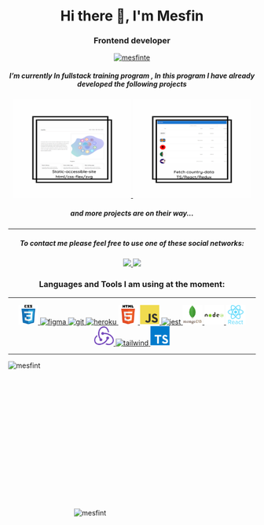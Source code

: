 


<h1 align="center">Hi there 👋, I'm Mesfin</h1>
<h3 align="center"> Frontend developer</h3>

<p align="center"> <a href="https://twitter.com/mesfinte" target="blank"><img src="https://img.shields.io/twitter/follow/mesfinte?logo=twitter&style=for-the-badge" alt="mesfinte" /></a> </p>

<h5 align="center">I’m currently In fullstack training program , In this program I have already developed the following projects  </h5>
<p align="center">
 <a href="https://sass-accessibility-site.netlify.app/">
   <img src="https://github.com/mesfint/mesfint/blob/master/acssebility-static-site-edited2.png" alt="Logo" width="240" height="200">
   
 
  </a>
 



  <a href="https://react-redux-typescript-project.netlify.app/">
    <img src="https://github.com/mesfint/mesfint/blob/master/country-data-edited.png" alt="Logo" width="240" height="200">
  </a>
  
  <h5 align="center"> and  more projects are on their way... </h5>
</p>
<hr />

<h5 align="center">To contact  me please feel free to use one of these social networks:</h5>

<p align="center"> <a href="https://twitter.com/MesfinTe" target="blank">
 <img src="https://img.shields.io/badge/Twitter-1DA1F2?style=for-the-badge&logo=twitter&logoColor=white"/>
 </a>

 <a href="https://linkedin.com/in/mesfin" target="blank">
 <img src="https://img.shields.io/badge/LinkedIn-0077B5?style=for-the-badge&logo=linkedin&logoColor=white"/>
 </a>
 
</p>

<h3 align="center">Languages and Tools I am  using at the moment:</h3>
<hr />
<p align="center"> <a href="https://www.w3schools.com/css/" target="_blank" rel="noreferrer"> <img src="https://raw.githubusercontent.com/devicons/devicon/master/icons/css3/css3-original-wordmark.svg" alt="css3" width="40" height="40"/> </a> <a href="https://www.figma.com/" target="_blank" rel="noreferrer"> <img src="https://www.vectorlogo.zone/logos/figma/figma-icon.svg" alt="figma" width="40" height="40"/> </a> <a href="https://git-scm.com/" target="_blank" rel="noreferrer"> <img src="https://www.vectorlogo.zone/logos/git-scm/git-scm-icon.svg" alt="git" width="40" height="40"/> </a> <a href="https://heroku.com" target="_blank" rel="noreferrer"> <img src="https://www.vectorlogo.zone/logos/heroku/heroku-icon.svg" alt="heroku" width="40" height="40"/> </a> <a href="https://www.w3.org/html/" target="_blank" rel="noreferrer"> <img src="https://raw.githubusercontent.com/devicons/devicon/master/icons/html5/html5-original-wordmark.svg" alt="html5" width="40" height="40"/> </a> <a href="https://developer.mozilla.org/en-US/docs/Web/JavaScript" target="_blank" rel="noreferrer"> <img src="https://raw.githubusercontent.com/devicons/devicon/master/icons/javascript/javascript-original.svg" alt="javascript" width="40" height="40"/> </a> <a href="https://jestjs.io" target="_blank" rel="noreferrer"> <img src="https://www.vectorlogo.zone/logos/jestjsio/jestjsio-icon.svg" alt="jest" width="40" height="40"/> </a> <a href="https://www.mongodb.com/" target="_blank" rel="noreferrer"> <img src="https://raw.githubusercontent.com/devicons/devicon/master/icons/mongodb/mongodb-original-wordmark.svg" alt="mongodb" width="40" height="40"/> </a> <a href="https://nodejs.org" target="_blank" rel="noreferrer"> <img src="https://raw.githubusercontent.com/devicons/devicon/master/icons/nodejs/nodejs-original-wordmark.svg" alt="nodejs" width="40" height="40"/> </a> <a href="https://reactjs.org/" target="_blank" rel="noreferrer"> <img src="https://raw.githubusercontent.com/devicons/devicon/master/icons/react/react-original-wordmark.svg" alt="react" width="40" height="40"/> </a> <a href="https://redux.js.org" target="_blank" rel="noreferrer"> <img src="https://raw.githubusercontent.com/devicons/devicon/master/icons/redux/redux-original.svg" alt="redux" width="40" height="40"/> </a>  <a href="https://tailwindcss.com/" target="_blank" rel="noreferrer"> <img src="https://www.vectorlogo.zone/logos/tailwindcss/tailwindcss-icon.svg" alt="tailwind" width="40" height="40"/> </a> <a href="https://www.typescriptlang.org/" target="_blank" rel="noreferrer"> <img src="https://raw.githubusercontent.com/devicons/devicon/master/icons/typescript/typescript-original.svg" alt="typescript" width="40" height="40"/> </a> </p>
   <hr />

<p><img align="left" src="https://github-readme-stats.vercel.app/api/top-langs/?username=mesfint&hide=shell&layout=compact&langs_count=8" alt="mesfint" width="370" height="300" /></p>
 


<p>&nbsp;<img align="right" src="https://github-readme-stats.vercel.app/api?username=mesfint&show_icons=true&locale=en" alt="mesfint" width="370" height="300" /></p>


